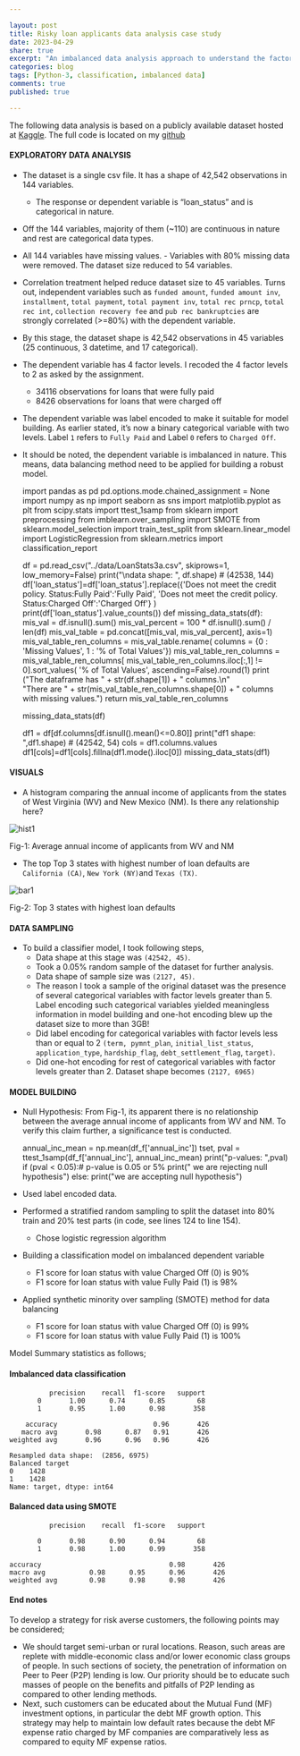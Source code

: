 ```yaml
---

layout: post
title: Risky loan applicants data analysis case study 
date: 2023-04-29
share: true
excerpt: "An imbalanced data analysis approach to understand the factors contributing to a loan default"
categories: blog
tags: [Python-3, classification, imbalanced data]
comments: true
published: true

---
```


The following data analysis is based on a publicly available dataset hosted at [Kaggle](https://www.kaggle.com/search?q=lending+club+loan+data+in%3Adatasets). The full code is located on my [github](https://github.com/duttashi/scrapers/blob/master/AT%26T_round2_data_analysis.py)

#### EXPLORATORY DATA ANALYSIS

- The dataset is a single csv file. It has a shape of 42,542 observations in 144 variables.
	- The response or dependent variable is “loan_status” and is categorical in nature.
-	Off the 144 variables, majority of them (~110) are continuous in nature and rest are categorical data types. 
-	 All 144 variables have missing values.
	- Variables with 80% missing data were removed. The dataset size reduced to 54 variables. 
-	Correlation treatment helped reduce dataset size to 45 variables. Turns out, independent variables such as `funded amount`, `funded amount inv`, `installment`, `total payment`, `total payment inv`, `total rec prncp`, `total rec int`, `collection recovery fee` and `pub rec bankruptcies` are strongly correlated (>=80%) with the dependent variable. 
-	By this stage, the dataset shape is 42,542 observations in 45 variables (25 continuous, 3 datetime, and 17 categorical).
-	The dependent variable has 4 factor levels. I recoded the 4 factor levels to 2 as asked by the assignment. 
	- 34116 observations for loans that were fully paid
	- 8426 observations for loans that were charged off
- The dependent variable was label encoded to make it suitable for model building. As earlier stated, it’s now a binary categorical variable with two levels. Label `1` refers to `Fully Paid` and Label `0` refers to `Charged Off`.
- It should be noted, the dependent variable is imbalanced in nature. This means, data balancing method need to be applied for building a robust model.


    import pandas as pd
    pd.options.mode.chained_assignment = None
	import numpy as np
	import seaborn as sns
	import matplotlib.pyplot as plt
	from scipy.stats import ttest_1samp
	from sklearn import preprocessing
	from imblearn.over_sampling import SMOTE
	from sklearn.model_selection import train_test_split
	from sklearn.linear_model import LogisticRegression
	from sklearn.metrics import classification_report

	df = pd.read_csv("../data/LoanStats3a.csv", skiprows=1, low_memory=False)
    print("\ndata shape: ", df.shape) # (42538, 144)
    df['loan_status']=df['loan_status'].replace({'Does not meet the credit policy. Status:Fully Paid':'Fully Paid',
       'Does not meet the credit policy. Status:Charged Off':'Charged Off'}
      )
    print(df['loan_status'].value_counts())
    def missing_data_stats(df):
    mis_val = df.isnull().sum()
    mis_val_percent = 100 * df.isnull().sum() / len(df)
    mis_val_table = pd.concat([mis_val, mis_val_percent], axis=1)
    mis_val_table_ren_columns = mis_val_table.rename(
    columns = {0 : 'Missing Values', 1 : '% of Total Values'})
    mis_val_table_ren_columns = mis_val_table_ren_columns[
    mis_val_table_ren_columns.iloc[:,1] != 0].sort_values(
    '% of Total Values', ascending=False).round(1)
    print ("The dataframe has " + str(df.shape[1]) + " columns.\n"  
    "There are " + str(mis_val_table_ren_columns.shape[0]) +
      " columns with missing values.")
    return mis_val_table_ren_columns
    
    missing_data_stats(df)
    
    df1 = df[df.columns[df.isnull().mean()<=0.80]]
    print("df1 shape: ",df1.shape) # (42542, 54)
    cols = df1.columns.values
    df1[cols]=df1[cols].fillna(df1.mode().iloc[0])
    missing_data_stats(df1)


#### VISUALS

- A histogram comparing the annual income of applicants from the states of West Virginia (WV) and New Mexico (NM). Is there any relationship here? 

![hist1](https://duttashi.github.io/images/casestudy_2023_april_1.png) 

Fig-1: Average annual income of applicants from WV and NM

- The top Top 3 states with highest number of loan defaults are `California (CA)`, `New York (NY)`and `Texas (TX)`.

![bar1](https://duttashi.github.io/images/casestudy_2023_april_2.png)

Fig-2: Top 3 states with highest loan defaults

#### DATA SAMPLING

-	To build a classifier model, I took following steps,
	- Data shape at this stage was `(42542, 45)`.
	- Took a 0.05% random sample of the dataset for further analysis.
	- Data shape of sample size was `(2127, 45)`.
	- The reason I took a sample of the original dataset was the presence of several categorical variables with factor levels greater than 5. Label encoding such categorical variables yielded meaningless information in model building and one-hot encoding blew up the dataset size to more than 3GB!
	- Did label encoding for categorical variables with factor levels less than or equal to 2 `(term, pymnt_plan`, `initial_list_status`, `application_type`, `hardship_flag`, `debt_settlement_flag`, `target)`. 
	- Did one-hot encoding for rest of categorical variables with factor levels greater than 2. Dataset shape becomes `(2127, 6965)`

#### MODEL BUILDING

- Null Hypothesis: From Fig-1, its apparent there is no relationship between the average annual income of applicants from WV and NM. To verify this claim further, a significance test is conducted.

	
	annual_inc_mean = np.mean(df_f['annual_inc'])
	tset, pval = ttest_1samp(df_f['annual_inc'], annual_inc_mean)
	print("p-values: ",pval)
	if (pval < 0.05):# p-value is 0.05 or 5%
   	  print(" we are rejecting null hypothesis")
	else:
  	  print("we are accepting null hypothesis")

-	Used label encoded data.
-	Performed a stratified random sampling to split the dataset into 80% train and 20% test parts (in code, see lines 124 to line 154).  
	- Chose logistic regression algorithm
-	Building a classification model on imbalanced dependent variable
	- F1 score for loan status with value Charged Off (0) is 90% 
	- F1 score for loan status with value Fully Paid (1) is 98%
-	Applied synthetic minority over sampling (SMOTE) method for data balancing
	- F1 score for loan status with value Charged Off (0) is 99% 
	- F1 score for loan status with value Fully Paid (1) is 100%

Model Summary statistics as follows;

#### Imbalanced data classification 
              precision    recall  f1-score   support
           0       1.00      0.74      0.85        68
           1       0.95      1.00      0.98       358

	    accuracy                        0.96       426
	   macro avg       0.98      0.87   0.91       426
	weighted avg       0.96      0.96   0.96       426

	Resampled data shape:  (2856, 6975)
	Balanced target
	0    1428
	1    1428
	Name: target, dtype: int64

#### Balanced data using SMOTE 
              precision    recall  f1-score   support

           0       0.98      0.90      0.94        68
           1       0.98      1.00      0.99       358

    accuracy                                0.98       426
    macro avg       	0.98      0.95      0.96       426
	weighted avg        0.98      0.98      0.98       426


#### End notes

To develop a strategy for risk averse customers, the following points may be considered;
-	We should target semi-urban or rural locations. Reason, such areas are replete with middle-economic class and/or lower economic class groups of people. In such sections of society, the penetration of information on Peer to Peer (P2P) lending is low. Our priority should be to educate such masses of people on the benefits and pitfalls of P2P lending as compared to other lending methods.
-	Next, such customers can be educated about the Mutual Fund (MF) investment options, in particular the debt MF growth option. This strategy may help to maintain low default rates because the debt MF expense ratio charged by MF companies are comparatively less as compared to equity MF expense ratios.